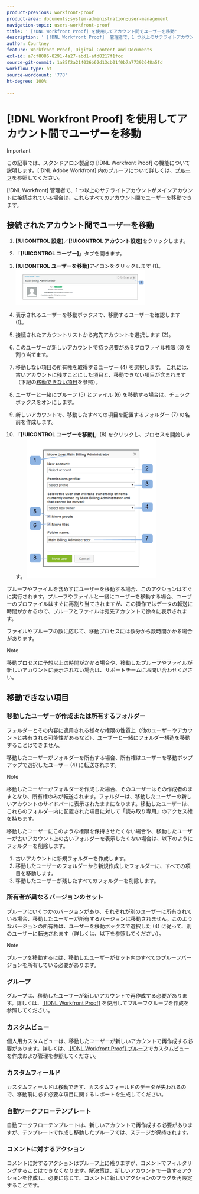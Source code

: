 ```yaml
---
product-previous: workfront-proof
product-area: documents;system-administration;user-management
navigation-topic: users-workfront-proof
title: ' [!DNL Workfront Proof] を使用してアカウント間でユーザーを移動'
description: ' [!DNL Workfront Proof]  管理者で、1 つ以上のサテライトアカウントがメインアカウントに接続されている場合は、これらすべてのアカウント間でユーザーを移動できます。'
author: Courtney
feature: Workfront Proof, Digital Content and Documents
exl-id: a7cf8086-8291-4a27-abd1-afd8217f1fcc
source-git-commit: 1a85f2a214036b62d13cb01f0b7a77392648a5fd
workflow-type: ht
source-wordcount: '778'
ht-degree: 100%

---
```


# [!DNL Workfront Proof] を使用してアカウント間でユーザーを移動

>[!IMPORTANT]
>
>この記事では、スタンドアロン製品の [!DNL Workfront Proof] の機能について説明します。[!DNL Adobe Workfront] 内のプルーフについて詳しくは、[プルーフ](../../../review-and-approve-work/proofing/proofing.md)を参照してください。

[!DNL Workfront] 管理者で、1 つ以上のサテライトアカウントがメインアカウントに接続されている場合は、これらすべてのアカウント間でユーザーを移動できます。

## 接続されたアカウント間でユーザーを移動

1. **[!UICONTROL 設定]**／**[!UICONTROL アカウント設定]**&#x200B;をクリックします。

1. 「**[!UICONTROL ユーザー]**」タブを開きます。
1. **[!UICONTROL ユーザーを移動]**&#x200B;アイコンをクリックします (1)。![Move_user2.png](assets/move-user2-350x95.png)

1. 表示されるユーザーを移動ボックスで、移動するユーザーを確認します (1)。
1. 接続されたアカウントリストから宛先アカウントを選択します (2)。
1. このユーザーが新しいアカウントで持つ必要があるプロファイル権限 (3) を割り当てます。
1. 移動しない項目の所有権を取得するユーザー (4) を選択します。
これには、古いアカウントに残すことにした項目と、移動できない項目が含まれます（下記の[移動できない項目](https://support.workfront.com/knowledge/articles/115004087708/ja-jp?brand_id=662728&amp;return_to=%2Fhc%2Fen-us%2Farticles%2F115004087708#Items-that-can&#39;t-be-moved)を参照）。

1. ユーザーと一緒にプルーフ (5) とファイル (6) を移動する場合は、チェックボックスをオンにします。
1. 新しいアカウントで、移動したすべての項目を配置するフォルダー (7) の名前を作成します。
1. 「**[!UICONTROL ユーザーを移動]**」(8) をクリックし、プロセスを開始します。
   ![Moving_users_pop-up.png](assets/moving-users-pop-up-350x380.png)

プルーフやファイルを含めずにユーザーを移動する場合、このアクションはすぐに実行されます。プルーフやファイルと一緒にユーザーを移動する場合、ユーザーのプロファイルはすぐに再割り当てされますが、この操作ではデータの転送に時間がかかるので、プルーフとファイルは宛先アカウントで徐々に表示されます。

ファイルやプルーフの数に応じて、移動プロセスには数分から数時間かかる場合があります。

>[!NOTE]
>
>移動プロセスに予想以上の時間がかかる場合や、移動したプルーフやファイルが新しいアカウントに表示されない場合は、サポートチームにお問い合わせください。

## 移動できない項目

### 移動したユーザーが作成または所有するフォルダー

フォルダーとその内容に適用される様々な権限の性質上（他のユーザーやアカウントと共有される可能性があるなど）、ユーザーと一緒にフォルダー構造を移動することはできません。

移動したユーザーがフォルダーを所有する場合、所有権はユーザーを移動ポップアップで選択したユーザー (4) に転送されます。

>[!NOTE]
>
>移動したユーザーがフォルダーを作成した場合、そのユーザーはその作成者のままとなり、所有権のみが転送されます。フォルダーは、移動したユーザーの新しいアカウントのサイドバーに表示されたままになります。移動したユーザーは、これらのフォルダー内に配置された項目に対して「読み取り専用」のアクセス権を持ちます。

移動したユーザーにこのような権限を保持させたくない場合や、移動したユーザーが古いアカウント上の古いフォルダーを表示したくない場合は、以下のようにフォルダーを削除します。

1. 古いアカウントに新規フォルダーを作成します。
1. 移動したユーザーのフォルダーから新規作成したフォルダーに、すべての項目を移動します。
1. 移動したユーザーが残したすべてのフォルダーを削除します。

### 所有者が異なるバージョンのセット

プルーフにいくつかのバージョンがあり、それぞれが別のユーザーに所有されている場合、移動したユーザーが所有するバージョンは移動されません。このようなバージョンの所有権は、ユーザーを移動ボックスで選択した (4) に従って、別のユーザーに転送されます（詳しくは、以下を参照してください）。

>[!NOTE]
>
>プルーフを移動するには、移動したユーザーがセット内のすべてのプルーフバージョンを所有している必要があります。

### グループ

グループは、移動したユーザーが新しいアカウントで再作成する必要があります。詳しくは、[ [!DNL Workfront Proof]](../../../workfront-proof/wp-mnguserscontacts/groups/create-proofing-groups.md) を使用してプルーフグループを作成を参照してください。

### カスタムビュー

個人用カスタムビューは、移動したユーザーが新しいアカウントで再作成する必要があります。詳しくは、[ [!DNL Workfront Proof]  プルーフ](../../../workfront-proof/wp-work-proofsfiles/manage-your-work/create-and-manage-custom-views.md)でカスタムビューを作成および管理を参照してください。

### カスタムフィールド

カスタムフィールドは移動できず、カスタムフィールドのデータが失われるので、移動前に必ず必要な項目に関するレポートを生成してください。

### 自動ワークフローテンプレート

自動ワークフローテンプレートは、新しいアカウントで再作成する必要がありますが、テンプレートで作成し移動したプルーフでは、ステージが保持されます。

### コメントに対するアクション

コメントに対するアクションはプルーフ上に残りますが、コメントでフィルタリングすることはできなくなります。解決策は、新しいアカウントで一致するアクションを作成し、必要に応じて、コメントに新しいアクションのフラグを再設定することです。
